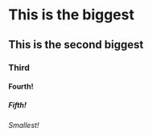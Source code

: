 # This is the biggest
## This is the second biggest
### Third
#### Fourth!
##### Fifth!
###### Smallest!
